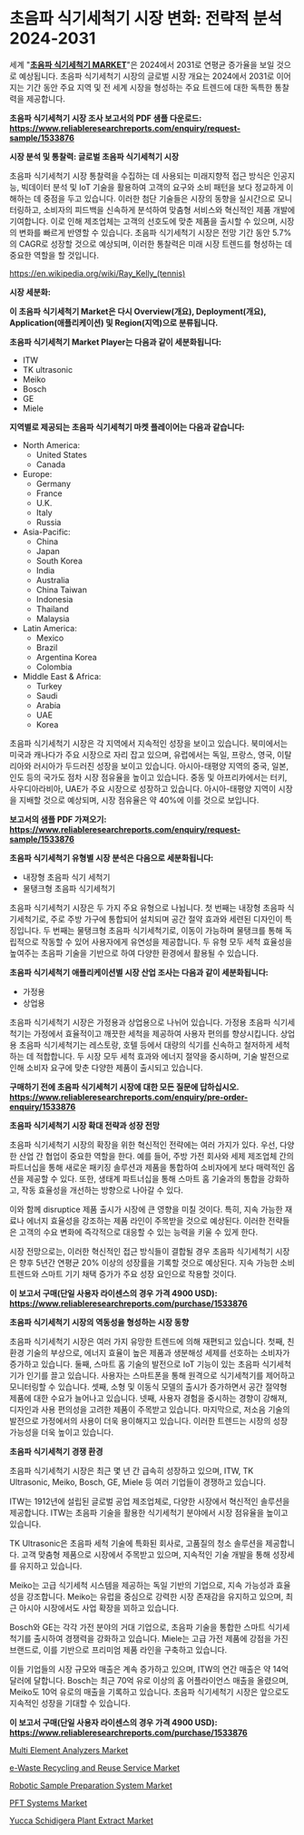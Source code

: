<p><h1>초음파 식기세척기 시장 변화: 전략적 분석 2024-2031</h1></p><p>세계 "<strong><a href="https://www.reliableresearchreports.com/ultrasonic-dishwashers-r1533876?utm_campaign=105&utm_medium=8&utm_source=Github&utm_content=ia&utm_term=13102024&utm_id=ultrasonic-dishwashers">초음파 식기세척기 MARKET</a></strong>"은 2024에서 2031로 연평균 증가율을 보일 것으로 예상됩니다. 초음파 식기세척기 시장의 글로벌 시장 개요는 2024에서 2031로 이어지는 기간 동안 주요 지역 및 전 세계 시장을 형성하는 주요 트렌드에 대한 독특한 통찰력을 제공합니다.</p>
<p><strong>초음파 식기세척기 시장 조사 보고서의 PDF 샘플 다운로드: <a href="https://www.reliableresearchreports.com/enquiry/request-sample/1533876?utm_campaign=105&utm_medium=8&utm_source=Github&utm_content=ia&utm_term=13102024&utm_id=ultrasonic-dishwashers">https://www.reliableresearchreports.com/enquiry/request-sample/1533876</a></strong></p>
<p><strong>시장 분석 및 통찰력: 글로벌 초음파 식기세척기 시장</strong></p>
<p><p>초음파 식기세척기 시장 통찰력을 수집하는 데 사용되는 미래지향적 접근 방식은 인공지능, 빅데이터 분석 및 IoT 기술을 활용하여 고객의 요구와 소비 패턴을 보다 정교하게 이해하는 데 중점을 두고 있습니다. 이러한 첨단 기술들은 시장의 동향을 실시간으로 모니터링하고, 소비자의 피드백을 신속하게 분석하여 맞춤형 서비스와 혁신적인 제품 개발에 기여합니다. 이로 인해 제조업체는 고객의 선호도에 맞춘 제품을 출시할 수 있으며, 시장의 변화를 빠르게 반영할 수 있습니다. 초음파 식기세척기 시장은 전망 기간 동안 5.7%의 CAGR로 성장할 것으로 예상되며, 이러한 통찰력은 미래 시장 트렌드를 형성하는 데 중요한 역할을 할 것입니다.</p></p>
<p><a href="%7CAUTHORITHY_DOMAIN_URL%7C?utm_campaign=105&utm_medium=8&utm_source=Github&utm_content=ia&utm_term=13102024&utm_id=ultrasonic-dishwashers">https://en.wikipedia.org/wiki/Ray_Kelly_(tennis)</a></p>
<p><strong>시장 세분화:</strong></p>
<p><strong>이 초음파 식기세척기 Market은 다시 Overview(개요), Deployment(개요), Application(애플리케이션) 및 Region(지역)으로 분류됩니다.</strong></p>
<p><strong>초음파 식기세척기 Market Player는 다음과 같이 세분화됩니다:</strong></p>
<p><ul><li>ITW</li><li>TK ultrasonic</li><li>Meiko</li><li>Bosch</li><li>GE</li><li>Miele</li></ul></p>
<p><strong>지역별로 제공되는 초음파 식기세척기 마켓 플레이어는 다음과 같습니다:</strong></p>
<p><ul>
    <li>
        North America:
        <ul>
            <li>United States</li>
            <li>Canada</li>
        </ul>
    </li>
    <li>
        Europe:
        <ul>
            <li>Germany</li>
            <li>France</li>
            <li>U.K.</li>
            <li>Italy</li>
            <li>Russia</li>
        </ul>
    </li>
    <li>
        Asia-Pacific:
        <ul>
            <li>China</li>
            <li>Japan</li>
            <li>South Korea</li>
            <li>India</li>
            <li>Australia</li>
            <li>China Taiwan</li>
            <li>Indonesia</li>
            <li>Thailand</li>
            <li>Malaysia</li>
        </ul>
    </li>
    <li>
        Latin America:
        <ul>
            <li>Mexico</li>
            <li>Brazil</li>
            <li>Argentina Korea</li>
            <li>Colombia</li>
        </ul>
    </li>
    <li>
        Middle East & Africa:
        <ul>
            <li>Turkey</li>
            <li>Saudi</li>
            <li>Arabia</li>
            <li>UAE</li>
            <li>Korea</li>
        </ul>
    </li>
    </ul></p>
<p><p>초음파 식기세척기 시장은 각 지역에서 지속적인 성장을 보이고 있습니다. 북미에서는 미국과 캐나다가 주요 시장으로 자리 잡고 있으며, 유럽에서는 독일, 프랑스, 영국, 이탈리아와 러시아가 두드러진 성장을 보이고 있습니다. 아시아-태평양 지역의 중국, 일본, 인도 등의 국가도 점차 시장 점유율을 높이고 있습니다. 중동 및 아프리카에서는 터키, 사우디아라비아, UAE가 주요 시장으로 성장하고 있습니다. 아시아-태평양 지역이 시장을 지배할 것으로 예상되며, 시장 점유율은 약 40%에 이를 것으로 보입니다.</p></p>
<p><strong>보고서의 샘플 PDF 가져오기: <a href="https://www.reliableresearchreports.com/enquiry/request-sample/1533876?utm_campaign=105&utm_medium=8&utm_source=Github&utm_content=ia&utm_term=13102024&utm_id=ultrasonic-dishwashers">https://www.reliableresearchreports.com/enquiry/request-sample/1533876</a></strong></p>
<p><strong>초음파 식기세척기 유형별 시장 분석은 다음으로 세분화됩니다:</strong></p>
<p><ul><li>내장형 초음파 식기 세척기</li><li>물탱크형 초음파 식기세척기</li></ul></p>
<p><p>초음파 식기세척기 시장은 두 가지 주요 유형으로 나뉩니다. 첫 번째는 내장형 초음파 식기세척기로, 주로 주방 가구에 통합되어 설치되며 공간 절약 효과와 세련된 디자인이 특징입니다. 두 번째는 물탱크형 초음파 식기세척기로, 이동이 가능하며 물탱크를 통해 독립적으로 작동할 수 있어 사용자에게 유연성을 제공합니다. 두 유형 모두 세척 효율성을 높여주는 초음파 기술을 기반으로 하여 다양한 환경에서 활용될 수 있습니다.</p></p>
<p><strong>초음파 식기세척기 애플리케이션별 시장 산업 조사는 다음과 같이 세분화됩니다:</strong></p>
<p><ul><li>가정용</li><li>상업용</li></ul></p>
<p><p>초음파 식기세척기 시장은 가정용과 상업용으로 나뉘어 있습니다. 가정용 초음파 식기세척기는 가정에서 효율적이고 깨끗한 세척을 제공하여 사용자 편의를 향상시킵니다. 상업용 초음파 식기세척기는 레스토랑, 호텔 등에서 대량의 식기를 신속하고 철저하게 세척하는 데 적합합니다. 두 시장 모두 세척 효과와 에너지 절약을 중시하며, 기술 발전으로 인해 소비자 요구에 맞춘 다양한 제품이 출시되고 있습니다.</p></p>
<p><strong>구매하기 전에 초음파 식기세척기 시장에 대한 모든 질문에 답하십시오. <a href="https://www.reliableresearchreports.com/enquiry/pre-order-enquiry/1533876?utm_campaign=105&utm_medium=8&utm_source=Github&utm_content=ia&utm_term=13102024&utm_id=ultrasonic-dishwashers">https://www.reliableresearchreports.com/enquiry/pre-order-enquiry/1533876</a></strong></p>
<p><strong>초음파 식기세척기 시장 확대 전략과 성장 전망</strong></p>
<p><p>초음파 식기세척기 시장의 확장을 위한 혁신적인 전략에는 여러 가지가 있다. 우선, 다양한 산업 간 협업이 중요한 역할을 한다. 예를 들어, 주방 가전 회사와 세제 제조업체 간의 파트너십을 통해 새로운 패키징 솔루션과 제품을 통합하여 소비자에게 보다 매력적인 옵션을 제공할 수 있다. 또한, 생태계 파트너십을 통해 스마트 홈 기술과의 통합을 강화하고, 작동 효율성을 개선하는 방향으로 나아갈 수 있다. </p><p>이와 함께 disruptice 제품 출시가 시장에 큰 영향을 미칠 것이다. 특히, 지속 가능한 재료나 에너지 효율성을 강조하는 제품 라인이 주목받을 것으로 예상된다. 이러한 전략들은 고객의 수요 변화에 즉각적으로 대응할 수 있는 능력을 키울 수 있게 한다. </p><p>시장 전망으로는, 이러한 혁신적인 접근 방식들이 결합될 경우 초음파 식기세척기 시장은 향후 5년간 연평균 20% 이상의 성장률을 기록할 것으로 예상된다. 지속 가능한 소비 트렌드와 스마트 기기 채택 증가가 주요 성장 요인으로 작용할 것이다.</p></p>
<p><strong>이 보고서 구매(단일 사용자 라이센스의 경우 가격 4900 USD): <a href="https://www.reliableresearchreports.com/purchase/1533876?utm_campaign=105&utm_medium=8&utm_source=Github&utm_content=ia&utm_term=13102024&utm_id=ultrasonic-dishwashers">https://www.reliableresearchreports.com/purchase/1533876</a></strong></p>
<p><strong>초음파 식기세척기 시장의 역동성을 형성하는 시장 동향</strong></p>
<p><p>초음파 식기세척기 시장은 여러 가지 유망한 트렌드에 의해 재편되고 있습니다. 첫째, 친환경 기술의 부상으로, 에너지 효율이 높은 제품과 생분해성 세제를 선호하는 소비자가 증가하고 있습니다. 둘째, 스마트 홈 기술의 발전으로 IoT 기능이 있는 초음파 식기세척기가 인기를 끌고 있습니다. 사용자는 스마트폰을 통해 원격으로 식기세척기를 제어하고 모니터링할 수 있습니다. 셋째, 소형 및 이동식 모델의 출시가 증가하면서 공간 절약형 제품에 대한 수요가 늘어나고 있습니다. 넷째, 사용자 경험을 중시하는 경향이 강해져, 디자인과 사용 편의성을 고려한 제품이 주목받고 있습니다. 마지막으로, 저소음 기술의 발전으로 가정에서의 사용이 더욱 용이해지고 있습니다. 이러한 트렌드는 시장의 성장 가능성을 더욱 높이고 있습니다.</p></p>
<p><strong>초음파 식기세척기 경쟁 환경</strong></p>
<p><p>초음파 식기세척기 시장은 최근 몇 년 간 급속히 성장하고 있으며, ITW, TK Ultrasonic, Meiko, Bosch, GE, Miele 등 여러 기업들이 경쟁하고 있습니다.</p><p>ITW는 1912년에 설립된 글로벌 공업 제조업체로, 다양한 시장에서 혁신적인 솔루션을 제공합니다. ITW는 초음파 기술을 활용한 식기세척기 분야에서 시장 점유율을 높이고 있습니다. </p><p>TK Ultrasonic은 초음파 세척 기술에 특화된 회사로, 고품질의 청소 솔루션을 제공합니다. 고객 맞춤형 제품으로 시장에서 주목받고 있으며, 지속적인 기술 개발을 통해 성장세를 유지하고 있습니다.</p><p>Meiko는 고급 식기세척 시스템을 제공하는 독일 기반의 기업으로, 지속 가능성과 효율성을 강조합니다. Meiko는 유럽을 중심으로 강력한 시장 존재감을 유지하고 있으며, 최근 아시아 시장에서도 사업 확장을 꾀하고 있습니다.</p><p>Bosch와 GE는 각각 가전 분야의 거대 기업으로, 초음파 기술을 통합한 스마트 식기세척기를 출시하여 경쟁력을 강화하고 있습니다. Miele는 고급 가전 제품에 강점을 가진 브랜드로, 이를 기반으로 프리미엄 제품 라인을 구축하고 있습니다.</p><p>이들 기업들의 시장 규모와 매출은 계속 증가하고 있으며, ITW의 연간 매출은 약 14억 달러에 달합니다. Bosch는 최근 70억 유로 이상의 홈 어플라이언스 매출을 올렸으며, Meiko도 10억 유로의 매출을 기록하고 있습니다. 초음파 식기세척기 시장은 앞으로도 지속적인 성장을 기대할 수 있습니다.</p></p>
<p><strong>이 보고서 구매(단일 사용자 라이센스의 경우 가격 4900 USD): <a href="https://www.reliableresearchreports.com/purchase/1533876?utm_campaign=105&utm_medium=8&utm_source=Github&utm_content=ia&utm_term=13102024&utm_id=ultrasonic-dishwashers">https://www.reliableresearchreports.com/purchase/1533876</a></strong></p>
<p><p><a href="https://www.linkedin.com/pulse/decoding-multi-element-analyzers-market-signals-growth-algorithms-ryoye?utm_campaign=105&utm_medium=8&utm_source=Github&utm_content=ia&utm_term=13102024&utm_id=ultrasonic-dishwashers">Multi Element Analyzers Market</a></p><p><a href="https://www.linkedin.com/pulse/global-e-waste-recycling-reuse-service-market-exploring-share-temuc?utm_campaign=105&utm_medium=8&utm_source=Github&utm_content=ia&utm_term=13102024&utm_id=ultrasonic-dishwashers">e-Waste Recycling and Reuse Service Market</a></p><p><a href="https://github.com/tacitam515l/Market-Research-Report-List-1/blob/main/robotic-sample-preparation-system-market.md?utm_campaign=105&utm_medium=8&utm_source=Github&utm_content=ia&utm_term=13102024&utm_id=ultrasonic-dishwashers">Robotic Sample Preparation System Market</a></p><p><a href="https://github.com/JamesCox407/Market-Research-Report-List-1/blob/main/pft-systems-market.md?utm_campaign=105&utm_medium=8&utm_source=Github&utm_content=ia&utm_term=13102024&utm_id=ultrasonic-dishwashers">PFT Systems Market</a></p><p><a href="https://www.linkedin.com/pulse/strategic-market-insights-navigating-global-yucca-schidigera-hgzpf?utm_campaign=105&utm_medium=8&utm_source=Github&utm_content=ia&utm_term=13102024&utm_id=ultrasonic-dishwashers">Yucca Schidigera Plant Extract Market</a></p></p>